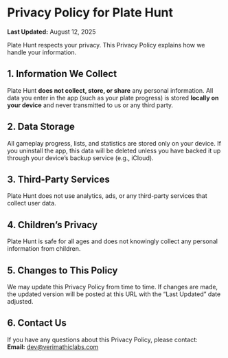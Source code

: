 # Privacy Policy for Plate Hunt

**Last Updated:** August 12, 2025

Plate Hunt respects your privacy. This Privacy Policy explains how we handle your information.

## 1. Information We Collect
Plate Hunt **does not collect, store, or share** any personal information. All data you enter in the app (such as your plate progress) is stored **locally on your device** and never transmitted to us or any third party.

## 2. Data Storage
All gameplay progress, lists, and statistics are stored only on your device. If you uninstall the app, this data will be deleted unless you have backed it up through your device’s backup service (e.g., iCloud).

## 3. Third-Party Services
Plate Hunt does not use analytics, ads, or any third-party services that collect user data.

## 4. Children’s Privacy
Plate Hunt is safe for all ages and does not knowingly collect any personal information from children.

## 5. Changes to This Policy
We may update this Privacy Policy from time to time. If changes are made, the updated version will be posted at this URL with the “Last Updated” date adjusted.

## 6. Contact Us
If you have any questions about this Privacy Policy, please contact:  
**Email:** dev@verimathiclabs.com
